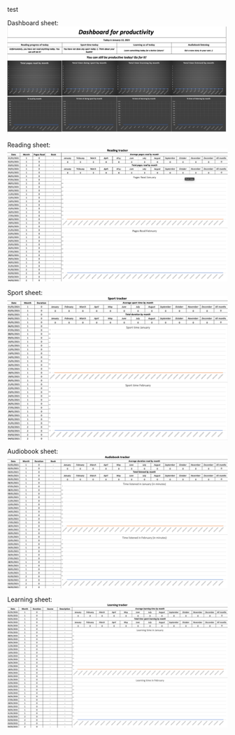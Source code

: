 test

Dashboard sheet:
![Screenshot](Images/dashboard.png)

Reading sheet:
![Screenshot](Images/reading.png)

Sport sheet:
![Screenshot](Images/sport.png)

Audiobook sheet:
![Screenshot](Images/audiobook.png)

Learning sheet:
![Screenshot](Images/learning.png)


